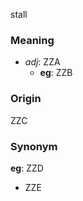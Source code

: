 stall
### Meaning
+ _adj_: ZZA
    + __eg__: ZZB

### Origin

ZZC

### Synonym

__eg__: ZZD

+ ZZE


